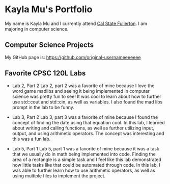 # Kayla Mu's Portfolio

My name is Kayla Mu and I currently attend [Cal State Fullerton](http://www.fullerton.edu/). I am majoring in computer science.

## Computer Science Projects
My GitHub page is: https://github.com/original-usernameeeeeee

## Favorite CPSC 120L Labs
* Lab 2, Part 2
  Lab 2, part 2 was a favorite of mine because I love the word game madlibs and seeing it being implemented in computer science
  was pretty fun to see! It was cool to learn about how to further use std::cout and std::cin, as well as variables. I also
  found the mad libs prompt in the lab to be funny.

* Lab 3, Part 2
  Lab 3, part 3 was a favorite of mine because I found the concept of finding the date using that equation cool. In this lab,
  I learned about writing and calling functions, as well as further utilizing input, output, and using arithmetic operators.
  The concept was interesting and this was a fun lab.

* Lab 5, Part 1
  Lab 5, part 1 was a favorite of mine because it was a task that we usually do in math being implemented into code. Finding
  the area of a rectangle is a simple task and I feel like this lab demonstrated how little tasks like that could be automated
  through code. In this lab, I was able to further learn how to use arithmetic operators, as well as using multiple files to
  implement the project.
